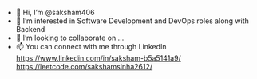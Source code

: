 - 👋 Hi, I’m @saksham406
- 👀 I’m interested in Software Development and DevOps roles along with Backend 
- 💞️ I’m looking to collaborate on ...
- 📫 You can connect with me through LinkedIn
https://www.linkedin.com/in/saksham-b5a5141a9/
https://leetcode.com/sakshamsinha2612/
<!---
saksham406/saksham406 is a ✨ special ✨ repository because its `README.md` (this file) appears on your GitHub profile.
You can click the Preview link to take a look at your changes.
--->
